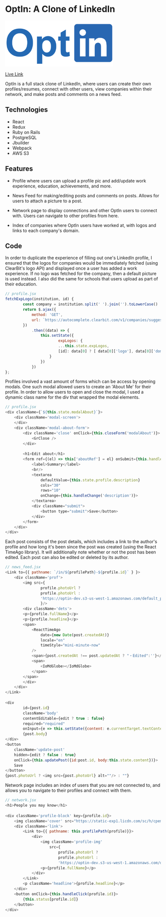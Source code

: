 <h1>OptIn: A Clone of LinkedIn</h1> 
<img src="app/assets/images/optin_logo.png?raw=true" width="350">


<a href="https://optin-ntwrk.herokuapp.com/">Live Link</a>

OptIn is a full stack clone of LinkedIn, where users can create their own profiles/resumes, connect with other users, view companies within their network, and make posts and comments on a news feed.

## Technologies
* React
* Redux
* Ruby on Rails
* PostgreSQL
* Jbuilder
* Webpack
* AWS S3
## Features
* Profile where users can upload a profile pic and add/update work experience, education, achievements, and more.
<!-- <img src="app/assets/images/optin_logo.png?raw=true" width="700"> -->

* News Feed for making/editing posts and comments on posts. Allows for users to attach a picture to a post.
<!-- <img src="app/assets/images/optin_logo.png?raw=true" width="700"> -->

* Network page to display connections and other OptIn users to connect with. Users can navigate to other profiles from here. 
<!-- <img src="app/assets/images/optin_logo.png?raw=true" width="700"> -->

* Index of companies where OptIn users have worked at, with logos and links to each company's domain.
<!-- <img src="app/assets/images/optin_logo.png?raw=true" width="700"> -->

## Code
In order to duplicate the experience of filling out one's LinkedIn profile, I ensured that the logos for companies would be immediately fetched (using ClearBit's logo API) and displayed once a user has added a work experience. If no logo was fetched for the company, then a default picture is used instead. I also did the same for schools that users upload as part of their education. 

```javascript
// profile.jsx
fetchExpLogo(institution, id) {
        const company = institution.split(' ').join('').toLowerCase()
        return $.ajax({
            method: 'GET',
            url: `https://autocomplete.clearbit.com/v1/companies/suggest?query=${company}`,
        })
            .then((data) => {
                this.setState({
                        expLogos: {
                        ...this.state.expLogos, 
                        [id]: data[0] ? [ data[0]['logo'], data[0]['domain'] ] : this.defaultPic
                    }
                })        
            })
};
```

Profiles involved a vast amount of forms which can be access by opening modals. One such modal allowed users to create an 'About Me' for their profile. In order to allow users to open and close the modal, I used a dynamic class name for the div that wrapped the modal elements. 

```javascript
// profile.jsx
<div className={`${this.state.modalAbout}`}>
    <div className='modal-screen'>
    </div>
    <div className='modal-about-form'>
        <div className='close' onClick={this.closeForm('modalAbout')}>
            <GrClose />
        </div>

        <h1>Edit about</h1>
        <form ref={(el) => this['aboutRef'] = el} onSubmit={this.handleSubmit}>
            <label>Summary</label>
            <br/>
            <textarea 
                defaultValue={this.state.profile.description} 
                cols="30" 
                rows="10" 
                onChange={this.handleChange('description')}>
            </textarea>
            <div className="submit">
                <button type="submit">Save</button>
            </div>
        </form>
    </div>
</div>
```

Each post consists of the post details, which includes a link to the author's profile and how long it's been since the post was created (using the React TimeAgo library). It will additionally note whether or not the post has been edited. Each post can also be edited or deleted by its author. 

```javascript
// news_feed.jsx
<Link to={{ pathname: `/in/${profilePath}-${profile.id}` } }>
    <div className='prof'>
        <img src={
                profile.photoUrl ? 
                profile.photoUrl : 
                'https://optin-dev.s3-us-west-1.amazonaws.com/default_profile.png'
                }/>
        <div className='dets'>
        <p>{profile.fullName}</p>
        <p>{profile.headline}</p>
        <span>
            <ReactTimeAgo    
                date={new Date(post.createdAt)} 
                locale="en" 
                timeStyle="mini-minute-now" 
            />
            <span>{post.createdAt !== post.updatedAt ? "・Edited":''}</span>
            <span>     
                <IoMdGlobe></IoMdGlobe>       
            </span>
        </span>
        </div>
    </div>
</Link>

<div
        id={post.id}
        className='body' 
        contentEditable={edit ? true : false}                         
        required="required" 
        onInput={e => this.setState({content: e.currentTarget.textContent} )}>
        {post.body}
</div>
<button
    className='update-post'
    hidden={edit ? false : true}
    onClick={this.updatePost({id:post.id, body:this.state.content})}>
    Save
</button>
{post.photoUrl ? <img src={post.photoUrl} alt=""/> : ""}
```

Network page includes an index of users that you are not connected to, and allows you to navigate to their profiles and connect with them.

```javascript
// network.jsx
<h1>People you may know</h1>
    
<div className='profile-block' key={profile.id}>
    <img className='cover' src="https://static-exp1.licdn.com/sc/h/cpemy7gsm8bzfb5nnbbnswfdm" />
    <div className='link'>
        <Link to={{ pathname: this.profilePath(profile)}}>
            <div> 
                <img className='profile-img' 
                    src={
                        profile.photoUrl ?
                        profile.photoUrl :
                        'https://optin-dev.s3-us-west-1.amazonaws.com/default_profile.png'}/>
                <p>{profile.fullName}</p>
            </div>
        </Link>
        <p className='headline'>{profile.headline}</p>   
    </div>
    <button onClick={this.handleClick(profile.id)}>
        {this.status[profile.id]}
    </button>
</div>
```



